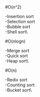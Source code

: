 #O(n^2)

-Insertion sort\
-Selection sort\
-Bubble sort\
-Shell sort\

#O(nlogn)

-Merge sort\
-Quick sort\
-Heap sort\

#O(n)

-Redix sort\
-Counting sort\
-Bucket sort\
